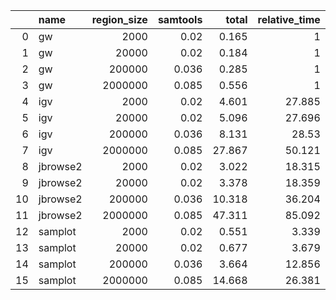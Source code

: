 |    | name     |   region_size |   samtools |   total |   relative_time |   start |   render |   relative_render_time |   RSS |   relative_RSS |
|---:|:---------|--------------:|-----------:|--------:|----------------:|--------:|---------:|-----------------------:|------:|---------------:|
|  0 | gw       |          2000 |      0.02  |   0.165 |           1     |    0.16 |    0.005 |                1       | 0.121 |          1     |
|  1 | gw       |         20000 |      0.02  |   0.184 |           1     |    0.16 |    0.024 |                1       | 0.125 |          1     |
|  2 | gw       |        200000 |      0.036 |   0.285 |           1     |    0.16 |    0.125 |                1       | 0.222 |          1     |
|  3 | gw       |       2000000 |      0.085 |   0.556 |           1     |    0.16 |    0.396 |                1       | 0.551 |          1     |
|  4 | igv      |          2000 |      0.02  |   4.601 |          27.885 |    4.32 |    0.281 |               56.2     | 0.371 |          3.056 |
|  5 | igv      |         20000 |      0.02  |   5.096 |          27.696 |    4.32 |    0.776 |               32.3333  | 0.543 |          4.349 |
|  6 | igv      |        200000 |      0.036 |   8.131 |          28.53  |    4.32 |    3.811 |               30.488   | 1.558 |          7.029 |
|  7 | igv      |       2000000 |      0.085 |  27.867 |          50.121 |    4.32 |   23.547 |               59.4621  | 7.671 |         13.915 |
|  8 | jbrowse2 |          2000 |      0.02  |   3.022 |          18.315 |    2.73 |    0.292 |               58.4     | 0.283 |          2.329 |
|  9 | jbrowse2 |         20000 |      0.02  |   3.378 |          18.359 |    2.73 |    0.648 |               27       | 0.311 |          2.494 |
| 10 | jbrowse2 |        200000 |      0.036 |  10.318 |          36.204 |    2.73 |    7.588 |               60.704   | 0.964 |          4.349 |
| 11 | jbrowse2 |       2000000 |      0.085 |  47.311 |          85.092 |    2.73 |   44.581 |              112.578   | 4.87  |          8.834 |
| 12 | samplot  |          2000 |      0.02  |   0.551 |           3.339 |    0.54 |    0.011 |                2.2     | 0.102 |          0.843 |
| 13 | samplot  |         20000 |      0.02  |   0.677 |           3.679 |    0.54 |    0.137 |                5.70833 | 0.106 |          0.852 |
| 14 | samplot  |        200000 |      0.036 |   3.664 |          12.856 |    0.54 |    3.124 |               24.992   | 0.188 |          0.848 |
| 15 | samplot  |       2000000 |      0.085 |  14.668 |          26.381 |    0.54 |   14.128 |               35.6768  | 0.753 |          1.365 |
